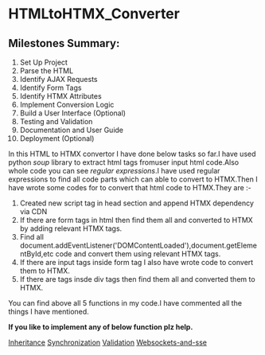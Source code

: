 # HTMLtoHTMX_Converter
## Milestones Summary:
<ol>
  <li>Set Up Project</li><i class="fa-duotone fa-solid fa-bell-ring"></i>
  <li>Parse the HTML</li>
  <li>Identify AJAX Requests</li>
  <li>Identify Form Tags</li>
  <li>Identify HTMX Attributes</li>
  <li>Implement Conversion Logic</li>
  <li>Build a User Interface (Optional)</li>
  <li>Testing and Validation</li>
  <li>Documentation and User Guide</li>
  <li>Deployment (Optional)</li>
</ol>

<p>In this HTML to HTMX convertor I have done below tasks so far.I have used python <i>soup</i> library to extract html tags fromuser input html code.Also whole code you can see <i>regular expressions</i>.I have used regular expressions to find all code parts which can able to convert to HTMX.Then I have wrote some codes for to convert that html code to HTMX.They are :-</p>

<ol>
  <li>Created new script tag in head section and append HTMX dependency via CDN</li>
  <li>If there are form tags in html then find them all and converted to HTMX by adding relevant HTMX tags.</li>
  <li>Find all document.addEventListener('DOMContentLoaded'),document.getElementById,etc code and convert them using relevant HTMX tags.</li>
  <li>If there are input tags inside form tag I also have wrote code to convert them to HTMX.</li>
  <li>If there are <a> tags insde div tags then find them all and converted them to HTMX.</li>
</ol>

You can find above all 5 functions in my code.I have commented all the things I have mentioned.

<b>If you like to implement any of below function plz help.</b>

<a href="https://htmx.org/docs/#inheritance">Inheritance</a>
<a href="https://htmx.org/docs/#synchronization">Synchronization</a>
<a href="https://htmx.org/docs/#validation">Validation</a>
<a href="https://htmx.org/docs/#websockets-and-sse">Websockets-and-sse</a>




